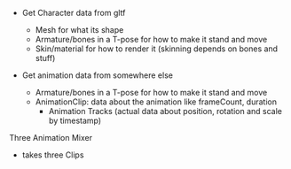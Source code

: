 - Get Character data from gltf

  - Mesh for what its shape
  - Armature/bones in a T-pose for how to make it stand and move
  - Skin/material for how to render it (skinning depends on bones and stuff)

- Get animation data from somewhere else
  - Armature/bones in a T-pose for how to make it stand and move
  - AnimationClip: data about the animation like frameCount, duration
    - Animation Tracks (actual data about position, rotation and scale by timestamp)


Three Animation Mixer
 - takes three Clips